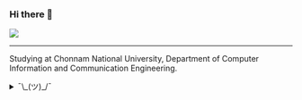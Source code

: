 ### Hi there 👋

![](https://github-readme-stats.vercel.app/api?username=shapelayer&layout=compact)

----

Studying at Chonnam National University, Department of Computer Information and Communication Engineering.

<details>
    <summary>¯\_(ツ)_/¯</summary>

<br>

![](https://github-readme-stats.vercel.app/api/top-langs/?username=shapelayer&hide=css)

[![PIMM](https://img.shields.io/badge/active%20at-pimm-7289DA)](#)

### Contacts
[![Discord](https://img.shields.io/badge/Discord-7289DA?logo=discord&logoColor=white)](https://discord.gg/TzYg8GF)
[![Email](https://img.shields.io/badge/Email%20%7C%20214823@jnu.ac.kr-EA4335?logo=gmail&logoColor=white)](mailto:214823@jnu.ac.kr)
[![Instagram](https://img.shields.io/badge/Instagram-DB2973?logo=instagram&logoColor=white)](https://www.instagram.com/__jong.hyeon__)

### Uses
[![Python](https://img.shields.io/badge/Python-3776AB?logo=python&logoColor=white)](https://python.org/)
[![JavaScript](https://img.shields.io/badge/JavaScript-F7DF1E?logo=javascript&logoColor=black)](#)

### Studys
[![C++](https://img.shields.io/badge/C++-00599C?logo=c%2B%2B&logoColor=white)](https://isocpp.org/)
[![C#](https://img.shields.io/badge/C%23-239120?logo=c-sharp&logoColor=white)](#)
[![R](https://img.shields.io/badge/R-276DC3?logo=r&logoColor=white)](#)
[![Unity](https://img.shields.io/badge/Unity-000000?logo=unity&logoColor=white)](https://unity.com/)

### Interests
[![Java](https://img.shields.io/badge/Java-007396?logo=java&logoColor=white)](https://java.com/)
[![Kotlin](https://img.shields.io/badge/Kotlin-0095D5?logo=kotlin&logoColor=white)](https://kotlinlang.org/)

</details>

<!--
**kpjhg0124/kpjhg0124** is a ✨ _special_ ✨ repository because its `README.md` (this file) appears on your GitHub profile.

Here are some ideas to get you started:

- 🔭 I’m currently working on ...
- 🌱 I’m currently learning ...
- 👯 I’m looking to collaborate on ...
- 🤔 I’m looking for help with ...
- 💬 Ask me about ...
- 📫 How to reach me: ...
- 😄 Pronouns: ...
- ⚡ Fun fact: ...
-->
